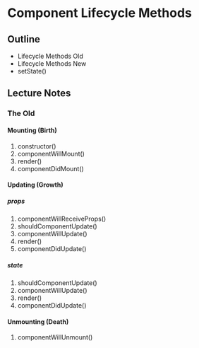 Component Lifecycle Methods
===========================

## Outline

- Lifecycle Methods Old
- Lifecycle Methods New
- setState()

## Lecture Notes

### The Old

#### Mounting (Birth)

1. constructor()
2. componentWillMount()
3. render()
4. componentDidMount()

#### Updating (Growth)

##### props

1. componentWillReceiveProps()
2. shouldComponentUpdate()
3. componentWillUpdate()
4. render()
5. componentDidUpdate()

##### state

1. shouldComponentUpdate()
2. componentWillUpdate()
3. render()
4. componentDidUpdate()

#### Unmounting (Death)

1. componentWillUnmount()
